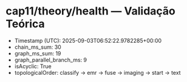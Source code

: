 # cap11/theory/health — Validação Teórica

- Timestamp (UTC): 2025-09-03T06:52:22.9782285+00:00
- chain_ms_sum: 30
- graph_ms_sum: 19
- graph_parallel_branch_ms: 9
- isAcyclic: True
- topologicalOrder: classify -> emr -> fuse -> imaging -> start -> text
